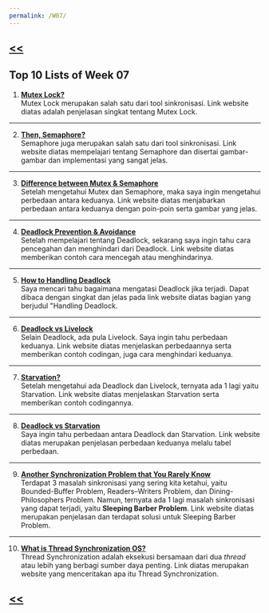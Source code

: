 ```yaml
---
permalink: /W07/
---
```

## [<<](../)

## Top 10 Lists of Week 07

1. **[Mutex Lock?](https://prepinsta.com/operating-systems/mutex/)**<br>
Mutex Lock merupakan salah satu dari tool sinkronisasi. Link website diatas adalah penjelasan singkat tentang Mutex Lock.
* * *
2. **[Then, Semaphore?](https://prepinsta.com/operating-systems/semaphore/)**<br>
Semaphore juga merupakan salah satu dari tool sinkronisasi. Link website diatas mempelajari tentang Semaphore dan disertai gambar-gambar dan implementasi yang sangat jelas.
* * *
3. **[Difference between Mutex & Semaphore](https://prepinsta.com/operating-systems/mutex-vs-semaphore/)**<br>
Setelah mengetahui Mutex dan Semaphore, maka saya ingin mengetahui perbedaan antara keduanya. Link website diatas menjabarkan perbedaan antara keduanya dengan poin-poin serta gambar yang jelas.
* * *
4. **[Deadlock Prevention & Avoidance](https://www.geeksforgeeks.org/deadlock-prevention/)**<br>
Setelah mempelajari tentang Deadlock, sekarang saya ingin tahu cara pencegahan dan menghindari dari Deadlock. Link website diatas memberikan contoh cara mencegah atau menghindarinya.
* * *
5. **[How to Handling Deadlock](https://www.studytonight.com/operating-system/deadlocks#aswift_1:~:text=Handling%20Deadlock)**<br>
Saya mencari tahu bagaimana mengatasi Deadlock jika terjadi. Dapat dibaca dengan singkat dan jelas pada link website diatas bagian yang berjudul "Handling Deadlock.
* * *
6. **[Deadlock vs Livelock](https://www.baeldung.com/java-deadlock-livelock)**<br>
Selain Deadlock, ada pula Livelock. Saya ingin tahu perbedaan keduanya. Link website diatas menjelaskan perbedaannya serta memberikan contoh codingan, juga cara menghindari keduanya.
* * *
7. **[Starvation?](https://www.geeksforgeeks.org/deadlock-starvation-and-livelock/#highlighter_976830:~:text=Starvation%3A)**<br>
Setelah mengetahui ada Deadlock dan Livelock, ternyata ada 1 lagi yaitu Starvation. Link website diatas menjelaskan Starvation serta memberikan contoh codingannya.
* * *
8. **[Deadlock vs Starvation](https://www.geeksforgeeks.org/difference-between-deadlock-and-starvation-in-os/)**<br>
Saya ingin tahu perbedaan antara Deadlock dan Starvation. Link website diatas merupakan penjelasan perbedaan keduanya melalu tabel perbedaan.
* * *
9. **[Another Synchronization Problem that You Rarely Know](https://www.geeksforgeeks.org/sleeping-barber-problem-in-process-synchronization/)**<br>
Terdapat 3 masalah sinkronisasi yang sering kita ketahui, yaitu Bounded-Buffer Problem, Readers–Writers Problem, dan Dining-Philosophers Problem. Namun, ternyata ada 1 lagi masalah sinkronisasi yang dapat terjadi, yaitu **Sleeping Barber Problem**. Link website diatas merupakan penjelasan dan terdapat solusi untuk Sleeping Barber Problem.
* * *
10. **[What is Thread Synchronization OS?](https://findanyanswer.com/what-is-thread-synchronization-os)**<br>
Thread Synchronization adalah eksekusi bersamaan dari dua _thread_ atau lebih yang berbagi sumber daya penting. Link diatas merupakan website yang menceritakan apa itu Thread Synchronization.

## [<<](../)

